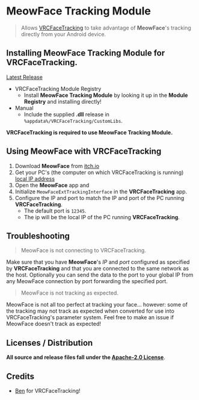 # MeowFace Tracking Module

> Allows [VRCFaceTracking](https://docs.vrcft.io/docs/hardware/meowface) to take advantage of **MeowFace**'s tracking directly from your Android device.

## Installing **MeowFace Tracking Module** for **VRCFaceTracking**.

[Latest Release](https://github.com/regzo2/VRCFaceTracking-MeowFace/releases)

- VRCFaceTracking Module Registry
  - Install **MeowFace Tracking Module** by looking it up in the **Module Registry** and installing directly!
- Manual
  - Include the supplied **.dll** release in `%appdata%/VRCFaceTracking/CustomLibs`.

**VRCFaceTracking is required to use MeowFace Tracking Module.**

## Using MeowFace with VRCFaceTracking

1. Download **MeowFace** from [itch.io](https://suvidriel.itch.io/meowface/devlog/838034/meowface-moved-to-itch)
2. Get your PC's (the computer on which VRCFaceTracking is running) [local IP address](./docs/how-to-get-your-local-ip.md)
3. Open the **MeowFace** app and
4. Initialize `MeowFaceExtTrackingInterface` in the **VRCFaceTracking** app.
5. Configure the IP and port to match the IP and port of the PC running **VRCFaceTracking**.
   - The default port is `12345`.
   - The ip will be the local IP of the PC running **VRCFaceTracking**.

## Troubleshooting

> MeowFace is not connecting to VRCFaceTracking.

Make sure that you have **MeowFace**'s _IP_ and _port_ configured as specified by **VRCFaceTracking** and that you are connected to the same network as the host. Optionally you can send the data to the port to your global IP from any MeowFace connection by port forwarding the specified port.

> MeowFace is not tracking as expected.

MeowFace is not all too perfect at tracking your face... however: some of the tracking may not track as expected when converted for use into VRCFaceTracking's parameter system. Feel free to make an issue if MeowFace doesn't track as expected!

## Licenses / Distribution

**All source and release files fall under the [Apache-2.0 License](https://github.com/regzo2/VRCFaceTracking-Modules/blob/master/LICENSE.txt)**.

## Credits

- [Ben](https://github.com/benaclejames/) for VRCFaceTracking!
